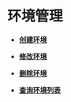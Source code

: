 # 环境管理<a name="apig-zh-api-180713050"></a>

-   **[创建环境](创建环境.md)**  

-   **[修改环境](修改环境.md)**  

-   **[删除环境](删除环境.md)**  

-   **[查询环境列表](查询环境列表.md)**  


